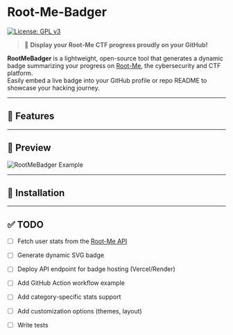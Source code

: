 # Root-Me-Badger

[![License: GPL v3](https://img.shields.io/badge/license-GPLv3-blue.svg)](LICENSE)

> 🏁 **Display your Root-Me CTF progress proudly on your GitHub!**

**RootMeBadger** is a lightweight, open-source tool that generates a dynamic badge summarizing your progress on [Root-Me](https://www.root-me.org/), the cybersecurity and CTF platform.  
Easily embed a live badge into your GitHub profile or repo README to showcase your hacking journey.

---

## 🚀 Features

---

## 📸 Preview

![RootMeBadger Example]()

---

## 🧰 Installation

---

## ✅ TODO

- [ ] Fetch user stats from the [Root-Me API](https://api.www.root-me.org/)

- [ ] Generate dynamic SVG badge

- [ ] Deploy API endpoint for badge hosting (Vercel/Render)

- [ ] Add GitHub Action workflow example

- [ ] Add category-specific stats support

- [ ] Add customization options (themes, layout)

- [ ] Write tests

